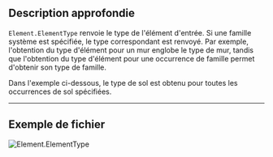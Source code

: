 ## Description approfondie
`Element.ElementType` renvoie le type de l'élément d'entrée. Si une famille système est spécifiée, le type correspondant est renvoyé. Par exemple, l'obtention du type d'élément pour un mur englobe le type de mur, tandis que l'obtention du type d'élément pour une occurrence de famille permet d'obtenir son type de famille.

Dans l'exemple ci-dessous, le type de sol est obtenu pour toutes les occurrences de sol spécifiées.
___
## Exemple de fichier

![Element.ElementType](./Revit.Elements.Element.ElementType_img.jpg)
